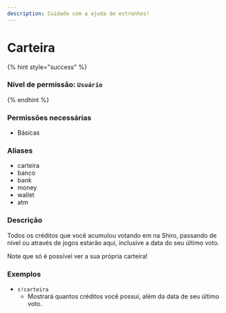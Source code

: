 ```yaml
---
description: Cuidado com a ajuda de estranhos!
---
```


# Carteira

{% hint style="success" %}
### Nível de permissão: `Usuário`
{% endhint %}

### Permissões necessárias

* Básicas

### Aliases

* carteira
* banco
* bank
* money
* wallet
* atm

### Descrição

Todos os créditos que você acumulou votando em na Shiro, passando de nível ou através de jogos estarão aqui, inclusive a data do seu último voto.

Note que só é possível ver a sua própria carteira!

### Exemplos

* `s!carteira`
  * Mostrará quantos créditos você possui, além da data de seu último voto.

